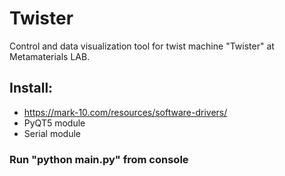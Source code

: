 # Twister
Control and data visualization tool for twist machine "Twister" at Metamaterials LAB.


## Install: 
- https://mark-10.com/resources/software-drivers/
- PyQT5 module
- Serial module

### Run "python main.py" from console
